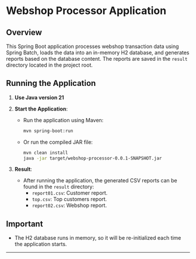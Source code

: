 # Webshop Processor Application

## Overview

This Spring Boot application processes webshop transaction data using Spring Batch, loads the data into an in-memory H2 database, and generates reports based on the database content. The reports are saved in the `result` directory located in the project root.

## Running the Application
1. **Use Java version 21**
2. **Start the Application**:
    - Run the application using Maven:
      ```bash
      mvn spring-boot:run
      ```
    - Or run the compiled JAR file:
      ```bash
      mvn clean install
      java -jar target/webshop-processor-0.0.1-SNAPSHOT.jar
      ```

3. **Result**:
    - After running the application, the generated CSV reports can be found in the `result` directory:
        - `report01.csv`: Customer report.
        - `top.csv`: Top customers report.
        - `report02.csv`: Webshop report.

## Important

- The H2 database runs in memory, so it will be re-initialized each time the application starts.
---